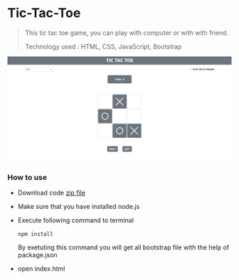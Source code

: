 # Tic-Tac-Toe



>   This tic tac toe game, you can play with computer or with with  friend.
>
>   Technology used : HTML, CSS, JavaScript, Bootstrap

<img src="./Ref-image/single-player.png">

### How to use

-   Download code <a href="https://github.com/Viral-Gajera/Tic-Tac-Toe/archive/refs/heads/master.zip" > zip file </a>

-   Make sure that you have installed node.js

-   Execute following command to terminal

    ```
    npm install
    ```

    By exetuting this command you will get all bootstrap file with the help of package.json

-   open index.html